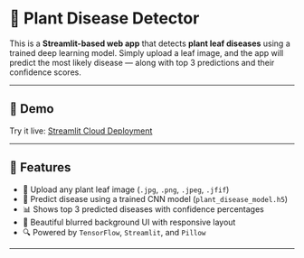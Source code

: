 # 🌿 Plant Disease Detector

This is a **Streamlit-based web app** that detects **plant leaf diseases** using a trained deep learning model. Simply upload a leaf image, and the app will predict the most likely disease — along with top 3 predictions and their confidence scores.


---

## 🚀 Demo

Try it live: [Streamlit Cloud Deployment](https://your-streamlit-app-link)

---

## 🧠 Features

- 🌱 Upload any plant leaf image (`.jpg`, `.png`, `.jpeg`, `.jfif`)
- 🤖 Predict disease using a trained CNN model (`plant_disease_model.h5`)
- 📊 Shows top 3 predicted diseases with confidence percentages
- 🎨 Beautiful blurred background UI with responsive layout
- 🔍 Powered by `TensorFlow`, `Streamlit`, and `Pillow`

---



